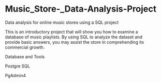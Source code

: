 # Music_Store-_Data-Analysis-Project

Data analysis for online music stores using a SQL project

This is an introductory project that will show you how to examine a database of music playlists. By using SQL to analyze the dataset and provide basic answers, you may assist the store in comprehending its commercial growth.

Database and Tools

Postgre SQL

PgAdmin4
